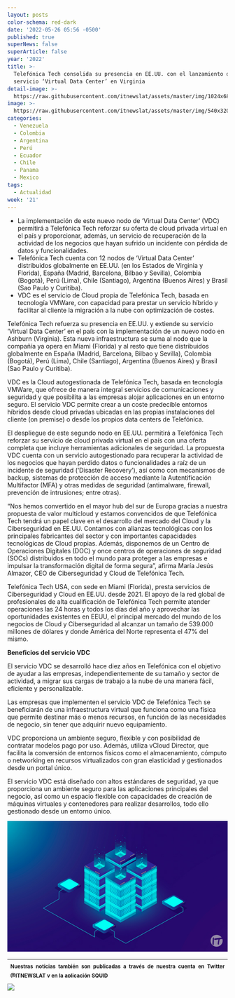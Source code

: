 ```yaml
---
layout: posts
color-schema: red-dark
date: '2022-05-26 05:56 -0500'
published: true
superNews: false
superArticle: false
year: '2022'
title: >-
  Telefónica Tech consolida su presencia en EE.UU. con el lanzamiento de su
  servicio ‘Virtual Data Center’ en Virginia
detail-image: >-
  https://raw.githubusercontent.com/itnewslat/assets/master/img/1024x680/data-center-g.jpg
image: >-
  https://raw.githubusercontent.com/itnewslat/assets/master/img/540x320/data-center-p.jpg
categories:
  - Venezuela
  - Colombia
  - Argentina
  - Perú
  - Ecuador
  - Chile
  - Panama
  - Mexico
tags:
  - Actualidad
week: '21'
---
```

- La implementación de este nuevo nodo de ‘Virtual Data Center’ (VDC) permitirá a Telefónica Tech reforzar su oferta de cloud privada virtual en el país y proporcionar, además, un servicio de recuperación de la actividad de los negocios que hayan sufrido un incidente con pérdida de datos y funcionalidades.
- Telefónica Tech cuenta con 12 nodos de ‘Virtual Data Center’ distribuidos globalmente en EE.UU. (en los Estados de Virginia y Florida), España (Madrid, Barcelona, Bilbao y Sevilla), Colombia (Bogotá), Perú (Lima), Chile (Santiago), Argentina (Buenos Aires) y Brasil (Sao Paulo y Curitiba).
- VDC es el servicio de Cloud propia de Telefónica Tech, basada en tecnología VMWare, con capacidad para prestar un servicio híbrido y facilitar al cliente la migración a la nube con optimización de costes.
 
Telefónica Tech refuerza su presencia en EE.UU. y extiende su servicio ‘Virtual Data Center’ en el país con la implementación de un nuevo nodo en Ashburn (Virginia). Esta nueva infraestructura se suma al nodo que la compañía ya opera en Miami (Florida) y al resto que tiene distribuidos globalmente en España (Madrid, Barcelona, Bilbao y Sevilla), Colombia (Bogotá), Perú (Lima), Chile (Santiago), Argentina (Buenos Aires) y Brasil (Sao Paulo y Curitiba).
 
VDC es la Cloud autogestionada de Telefónica Tech, basada en tecnología VMWare, que ofrece de manera integral servicios de comunicaciones y seguridad y que posibilita a las empresas alojar aplicaciones en un entorno seguro. El servicio VDC permite crear a un coste predecible entornos híbridos desde cloud privadas ubicadas en las propias instalaciones del cliente (on premise) o desde los propios data centers de Telefónica.
 
El despliegue de este segundo nodo en EE.UU. permitirá a Telefónica Tech reforzar su servicio de cloud privada virtual en el país con una oferta completa que incluye herramientas adicionales de seguridad. La propuesta VDC cuenta con un servicio autogestionado para recuperar la actividad de los negocios que hayan perdido datos o funcionalidades a raíz de un incidente de seguridad (‘Disaster Recovery’), así como con mecanismos de backup, sistemas de protección de acceso mediante la Autentificación Multifactor (MFA) y otras medidas de seguridad (antimalware, firewall, prevención de intrusiones; entre otras).
 
“Nos hemos convertido en el mayor hub del sur de Europa gracias a nuestra propuesta de valor multicloud y estamos convencidos de que Telefónica Tech tendrá un papel clave en el desarrollo del mercado del Cloud y la Ciberseguridad en EE.UU. Contamos con alianzas tecnológicas con los principales fabricantes del sector y con importantes capacidades tecnológicas de Cloud propias. Además, disponemos de un Centro de Operaciones Digitales (DOC) y once centros de operaciones de seguridad (SOCs) distribuidos en todo el mundo para proteger a las empresas e impulsar la transformación digital de forma segura”, afirma María Jesús Almazor, CEO de Ciberseguridad y Cloud de Telefónica Tech.
 
Telefónica Tech USA, con sede en Miami (Florida), presta servicios de Ciberseguridad y Cloud en EE.UU. desde 2021. El apoyo de la red global de profesionales de alta cualificación de Telefónica Tech permite atender operaciones las 24 horas y todos los días del año y aprovechar las oportunidades existentes en EEUU, el principal mercado del mundo de los negocios de Cloud y Ciberseguridad al alcanzar un tamaño de 539.000 millones de dólares y donde América del Norte representa el 47% del mismo.
 
**Beneficios del servicio VDC**
 
El servicio VDC se desarrolló hace diez años en Telefónica con el objetivo de ayudar a las empresas, independientemente de su tamaño y sector de actividad, a migrar sus cargas de trabajo a la nube de una manera fácil, eficiente y personalizable.
 
Las empresas que implementen el servicio VDC de Telefónica Tech se beneficiarán de una infraestructura virtual que funciona como una física que permite destinar más o menos recursos, en función de las necesidades de negocio, sin tener que adquirir nuevo equipamiento.
 
VDC proporciona un ambiente seguro, flexible y con posibilidad de contratar modelos pago por uso. Además, utiliza vCloud Director, que facilita la conversión de entornos físicos como el almacenamiento, cómputo o networking en recursos virtualizados con gran elasticidad y gestionados desde un portal único.
 
El servicio VDC está diseñado con altos estándares de seguridad, ya que proporciona un ambiente seguro para las aplicaciones principales del negocio, así como un espacio flexible con capacidades de creación de máquinas virtuales y contenedores para realizar desarrollos, todo ello gestionado desde un entorno único.

![](https://raw.githubusercontent.com/itnewslat/assets/master/img/540x320/data-center-p.jpg)

<table style="height: 42px;" width="569">
<tbody>
<tr>
<td style="text-align: justify;"><sub><strong>Nuestras noticias también son publicadas a través de nuestra cuenta en Twitter <a href="https://twitter.com/itnewslat?lang=es">@ITNEWSLAT</a> y en la aplicación <a href="https://squidapp.co/en/">SQUID</a></strong></sub></td>
</tr>
</tbody>
</table>

<img src="https://tracker.metricool.com/c3po.jpg?hash=56f88a41e39ab42c063cc51676587a04"/>